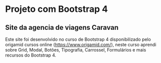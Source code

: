# Projeto com Bootstrap 4
## Site da agencia de viagens Caravan
Este site foi desenvolvido no curso de Bootstrap 4 disponibilizado pelo origamid cursos online (https://www.origamid.com/),
neste curso aprendi sobre Grid, Modal, Botões, Tipografia, Carrossel, Formulários e mais recursos do Bootstrap 4.
